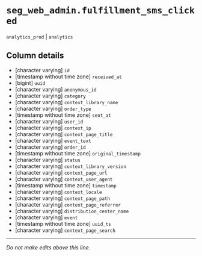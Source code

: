 # `seg_web_admin.fulfillment_sms_clicked`
`analytics_prod` | `analytics`

## Column details
* [character varying] `id`
* [timestamp without time zone] `received_at`
* [bigint]    `uuid`
* [character varying] `anonymous_id`
* [character varying] `category`
* [character varying] `context_library_name`
* [character varying] `order_type`
* [timestamp without time zone] `sent_at`
* [character varying] `user_id`
* [character varying] `context_ip`
* [character varying] `context_page_title`
* [character varying] `event_text`
* [character varying] `order_id`
* [timestamp without time zone] `original_timestamp`
* [character varying] `status`
* [character varying] `context_library_version`
* [character varying] `context_page_url`
* [character varying] `context_user_agent`
* [timestamp without time zone] `timestamp`
* [character varying] `context_locale`
* [character varying] `context_page_path`
* [character varying] `context_page_referrer`
* [character varying] `distribution_center_name`
* [character varying] `event`
* [timestamp without time zone] `uuid_ts`
* [character varying] `context_page_search`

-------------------------------------------------------------------------------
*Do not make edits above this line.*
